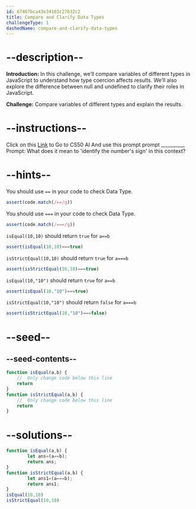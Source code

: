 ```yaml
---
id: 67467bca43e34103c27b32c2
title: Compare and Clarify Data Types
challengeType: 1
dashedName: compare-and-clarify-data-types
---
```


# --description--

**Introduction:**
In this challenge, we’ll compare variables of different types in JavaScript to understand how type coercion affects results. We’ll also explore the difference between null and undefined to clarify their roles in JavaScript.
<br>

**Challenge:**
Compare variables of different types and explain the results.

# --instructions--

Click on this <a href = "https://cs50.ai/chat">Link</a>  to Go to CS50 AI 
And use this prompt prompt __________
Prompt: What does it mean to 'identify the number's sign' in this context?

# --hints--

You should use `==`  in your code to check Data Type.

```js
assert(code.match(/==/g))
```

You should use `===`  in your code to check Data Type.

```js
assert(code.match(/===/g))
```

`isEqual(10,10)` should return `true` for `a==b`

```js
assert(isEqual(10,10)===true)
```

`isStrictEqual(10,10)` should return `true` for `a===b`

```js
assert(isStrictEqual(10,10)===true)
```

`isEqual(10,"10")` should return `true` for `a==b`

```js
assert(isEqual(10,"10")===true)
```

`isStrictEqual(10,"10")` should return `false` for `a===b`

```js
assert(isStrictEqual(10,"10")===false)
```

# --seed--
## --seed-contents--

```js
function isEqual(a,b) {
	//  Only change code below this line
	return
}
function isStrictEqual(a,b) {
	//  Only change code below this line
	return
}
```

# --solutions--

```js
function isEqual(a,b) {
		let ans=(a==b);
		return ans;
}
function isStrictEqual(a,b) {
		let ans1=(a===b);
		return ans1;
}
isEqual(10,10)
isStrictEqual(10,10)
```
